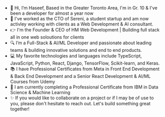 - 👋 Hi, I’m Haseef, Based in the Greater Toronto Area, I'm in Gr. 10 & I've been a developer for almost a year now
- 🌟 I've worked as the CTO of Sereni, a student startup and am now activley working with clients as a Web Development & AI consultant.
- 👉 I'm the Founder & CEO of HM Web Development | Building full stack all in one web soloutions for clients 
- 🔍 I’m a Full-Stack & AI/ML Developer and passionate about leading teams & building innovative solutions and end to end products.
- 💻 My favorite technologies and languages include TypeScript, JavaScript, Python, React, Django, TensorFlow, Scikit-learn, and Keras.
- 📚 I have Professional Certificates from Meta in Front End Development & Back End Development and a Senior React Development & AI/ML Courses from Udemy
- 🌴 I am currently completing a Professional Certificate from IBM in Data Science & Machine Learning
- ✨ If you would like to collaborate on a project or if I may be of use to you, please don't hesitate to reach out. Let's build something great together!
<!---
HaseefMi/HaseefMi is a ✨ special ✨ repository because its `README.md` (this file) appears on your GitHub profile.
You can click the Preview link to take a look at your changes.
--->
